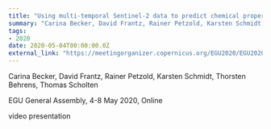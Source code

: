 ```yaml
---
title: "Using multi-temporal Sentinel-2 data to predict chemical properties of the organic surface layer of forest soils"
summary: "Carina Becker, David Frantz, Rainer Petzold, Karsten Schmidt, Thorsten Behrens, Thomas Scholten @ EGU General Assembly, 4-8 May 2020, Online"
tags:
- 2020
date: 2020-05-04T00:00:00.0Z
external_link: "https://meetingorganizer.copernicus.org/EGU2020/EGU2020-21992.html"
---
```


Carina Becker, David Frantz, Rainer Petzold, Karsten Schmidt, Thorsten Behrens, Thomas Scholten


EGU General Assembly, 4-8 May 2020, Online


video presentation
